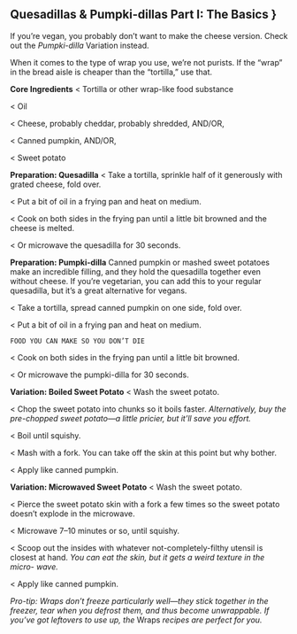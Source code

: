 ## Quesadillas & Pumpki-dillas Part I: The Basics }

If you’re vegan, you probably don’t want to make the cheese version. Check
out the _Pumpki-dilla_ Variation instead.

When it comes to the type of wrap you use, we’re not purists. If the “wrap”
in the bread aisle is cheaper than the “tortilla,” use that.

**Core Ingredients**
< Tortilla or other wrap-like food substance

< Oil

< Cheese, probably cheddar, probably shredded, AND/OR,

< Canned pumpkin, AND/OR,

< Sweet potato

**Preparation: Quesadilla**
< Take a tortilla, sprinkle half of it generously with grated cheese, fold
over.

< Put a bit of oil in a frying pan and heat on medium.

< Cook on both sides in the frying pan until a little bit browned and the
cheese is melted.

< Or microwave the quesadilla for 30 seconds.

**Preparation: Pumpki-dilla**
Canned pumpkin or mashed sweet potatoes make an incredible filling, and
they hold the quesadilla together even without cheese. If you’re vegetarian,
you can add this to your regular quesadilla, but it’s a great alternative for
vegans.

< Take a tortilla, spread canned pumpkin on one side, fold over.

< Put a bit of oil in a frying pan and heat on medium.


```
FOOD YOU CAN MAKE SO YOU DON’T DIE
```
< Cook on both sides in the frying pan until a little bit browned.

< Or microwave the pumpki-dilla for 30 seconds.

**Variation: Boiled Sweet Potato**
< Wash the sweet potato.

< Chop the sweet potato into chunks so it boils faster. _Alternatively, buy the
pre-chopped sweet potato—a little pricier, but it’ll save you effort._

< Boil until squishy.

< Mash with a fork. You can take off the skin at this point but why bother.

< Apply like canned pumpkin.

**Variation: Microwaved Sweet Potato**
< Wash the sweet potato.

< Pierce the sweet potato skin with a fork a few times so the sweet potato
doesn’t explode in the microwave.

< Microwave 7–10 minutes or so, until squishy.

< Scoop out the insides with whatever not-completely-filthy utensil is
closest at hand. _You can eat the skin, but it gets a weird texture in the micro-
wave._

< Apply like canned pumpkin.

_Pro-tip: Wraps don’t freeze particularly well—they stick together in the freezer, tear
when you defrost them, and thus become unwrappable. If you’ve got leftovers to use
up, the_ Wraps _recipes are perfect for you._
